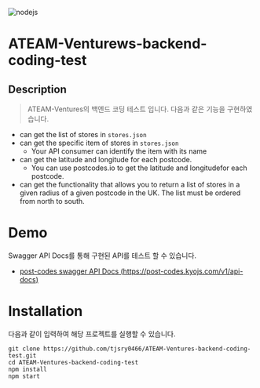 ![nodejs](https://img.shields.io/badge/nodejs-14-green)

# ATEAM-Venturews-backend-coding-test

## Description

> ATEAM-Ventures의 백엔드 코딩 테스트 입니다.
다음과 같은 기능을 구현하였습니다.

- can get the list of stores in `stores.json`
- can get the specific item of stores in `stores.json`
  - Your API consumer can identify the item with its name
- can get the latitude and longitude for each postcode.
  - You can use postcodes.io to get the latitude and longitudefor each postcode.
- can get the functionality that allows you to return a list of stores in a given radius of a given postcode in the UK. The list must be ordered from north to south.

# Demo
Swagger API Docs를 통해 구현된 API를 테스트 할 수 있습니다.

- [post-codes swagger API Docs (https://post-codes.kyojs.com/v1/api-docs)](https://post-codes.kyojs.com/v1/api-docs)

# Installation

다음과 같이 입력하여 해당 프로젝트를 실행할 수 있습니다.
```shell
git clone https://github.com/tjsry0466/ATEAM-Ventures-backend-coding-test.git
cd ATEAM-Ventures-backend-coding-test
npm install
npm start
```